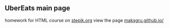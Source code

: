 ## UberEats main page
homework for HTML course on [stepik.org](https://stepik.org) 
view the page [maksgru.github.io/](https://maksgru.github.io/)
